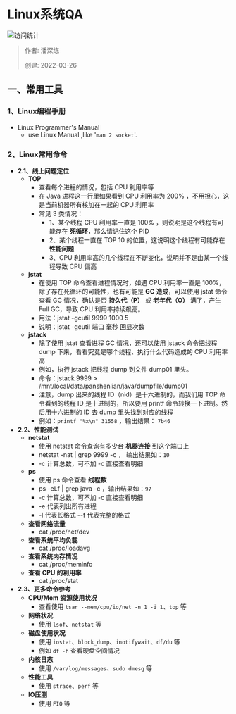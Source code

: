 # Linux系统QA

![访问统计](https://visitor-badge.glitch.me/badge?page_id=senlypan.qa.02-qa-linux&left_color=blue&right_color=red)

> 作者: 潘深练
>
> 创建: 2022-03-26

## 一、常用工具

### 1、Linux编程手册
-  Linux Programmer's Manual
    -  use Linux Manual ,like '`man 2 socket`'.

### 2、Linux常用命令
- **2.1、线上问题定位**
    - **TOP**
        - 查看每个进程的情况，包括 CPU 利用率等
        - 在 Java 进程这一行里如果看到 CPU 利用率为 200% ，不用担心，这是当前机器所有核加在一起的 CPU 利用率
        - 常见 3 类情况：
            - 1、某个线程 CPU 利用率一直是 100% ，则说明是这个线程有可能存在 **死循环**，那么请记住这个 PID
            - 2、某个线程一直在 TOP 10 的位置，这说明这个线程有可能存在 **性能问题**
            - 3、CPU 利用率高的几个线程在不断变化，说明并不是由某一个线程导致 CPU 偏高
    - **jstat**
        - 在使用 TOP 命令查看进程情况时，如遇 CPU 利用率一直是 100%，除了存在死循环的可能性，也有可能是 **GC 造成**，可以使用 jstat 命令查看 GC 情况，确认是否 **持久代（P）** 或 **老年代（O）** 满了，产生 Full GC，导致 CPU 利用率持续飙高。
        - 用法：jstat -gcutil 9999 1000 5 
        - 说明：jstat -gcutil 端口 毫秒 回显次数
    - **jstack**
        - 除了使用 jstat 查看进程 GC 情况，还可以使用 jstack 命令把线程 dump 下来，看看究竟是哪个线程、执行什么代码造成的 CPU 利用率高
        - 例如，执行 jstack 把线程 dump 到文件 dump01 里头。
        - 命令：jstack 9999 > /mnt/local/data/panshenlian/java/dumpfile/dump01
        - 注意，dump 出来的线程 ID（nid）是十六进制的，而我们用 TOP 命令看到的线程 ID 是十进制的，所以要用 printf 命令转换一下进制。然后用十六进制的 ID 去 dump 里头找到对应的线程
        - 例如：`printf "%x\n" 31558` ，输出结果： `7b46` 
- **2.2、性能测试**
    - **netstat**
        - 使用 netstat 命令查询有多少台 **机器连接** 到这个端口上
        - netstat -nat | grep 9999 -c ， 输出结果如：`10`
        - -c 计算总数，可不加 -c 直接查看明细
    - **ps**
        - 使用 ps 命令查看 **线程数**
        - ps -eLf | grep java -c ，输出结果如：`97`
        - -c 计算总数，可不加 -c 直接查看明细
        - -e 代表列出所有进程
        - -l 代表长格式
        --f 代表完整的格式
    - **查看网络流量**
        - cat /proc/net/dev
    - **查看系统平均负载**
        - cat /proc/loadavg
    - **查看系统内存情况**
        - cat /proc/meminfo
    - **查看 CPU 的利用率**
        - cat /proc/stat
- **2.3、更多命令参考**
    - **CPU/Mem 资源使用状况**
        - 查看使用 `tsar --mem/cpu/io/net -n 1 -i 1`、`top` 等
    - **网络状况**
        - 使用 `lsof`、`netstat` 等
    - **磁盘使用状况**
        - 使用 `iostat`、`block_dump`、`inotifywait`、`df/du` 等
        - 例如 `df -h` 查看硬盘空间情况
    - **内核日志**
        - 使用 `/var/log/messages`、`sudo dmesg` 等
    - **性能工具**
        - 使用 `strace`、`perf` 等
    - **IO压测**
        - 使用 `FIO` 等
